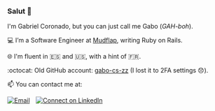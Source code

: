 ### Salut 👋

I'm Gabriel Coronado, but you can just call me Gabo (_GAH-boh_).

💻 I’m a Software Engineer at [Mudflap](https://www.mudflapinc.com/), writing Ruby on Rails.

🌐 I'm fluent in 🇪🇸 and 🇺🇸, with a hint of 🇫🇷. 

:octocat: Old GitHub account: [gabo-cs-zz](https://github.com/gabo-cs-zz) (I lost it to 2FA settings 😞).

📫 You can contact me at:

[![Email](https://img.shields.io/badge/--email?label=Email&logo=Gmail&style=social)](mailto:gabrielomar2809@gmail.com) [![Connect on LinkedIn](https://img.shields.io/badge/--linkedin?label=LinkedIn&logo=LinkedIn&style=social)](https://www.linkedin.com/in/gabo-cs/)
